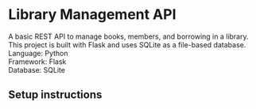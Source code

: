 # Library Management API
A basic REST API to manage books, members, and borrowing in a library. This project is built with Flask and uses SQLite as a file-based database.
Language: Python <br>
Framework: Flask <br>
Database: SQLite <br>

## Setup instructions
